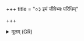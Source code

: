 +++
title = "०३ इमं जीवेभ्यः परिधिम्"

+++
<details><summary>मूलम् (GR)</summary>

इमं जीवेभ्यः परिधिं दधामि  
मैषां नु गाद् अपरो अर्थम् एतम् ।  
ज्योग् जीवन्तः शरदः पुरूचीस्  
तिरो मृत्युं दधतां पर्वतेन ॥
</details>
